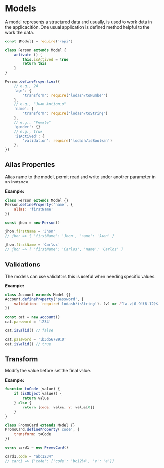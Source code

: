 # Models
A model represents a structured data and usually, is used to work data in the applicacitión. One usual application is defined method helpful to the work the data.

```javascript
const {Model} = require('vapi')

class Person extends Model {
    activate () {
        this.isActived = true
        return this
    }
}

Person.defineProperties({
    // e.g., 24
    'age': {
        'transform': require('lodash/toNumber')
    },
    // e.g., "Juan Antionio"
    'name': {
        'transform': require('lodash/toString')
    },
    // e.g., "Female"
    'gender': {},
    // e.g., true
    'isActived': {
        'validation': require('lodash/isBoolean')
    },
})
```


## Alias Properties
Alias name to the model, permit read and write under another parameter in an instance.

**Example:**

```javascript
class Person extends Model {}
Person.defineProperty('name', {
    alias: 'firstName'
})

const jhon = new Person()

jhon.firstName = 'Jhon'
// jhon => { 'firstName': 'Jhon', 'name': 'Jhon' } 

jhon.firstName = 'Carlos'
// jhon => { 'firstName': 'Carlos', 'name': 'Carlos' } 
```


## Validations
The models can use validators this is useful when needing specific values. 

**Example:**

```javascript
class Account extends Model {}
Account.defineProperty('password', {
    validation: [require('lodash/isString'), (v) => /^[a-z|0-9]{6,12}$/.test(v)],
})

const cat = new Account()
cat.password = '1234'

cat.isValid() // false

cat.password = '1b3d5678910'
cat.isValid() // true
```

## Transform
Modify the value before set the final value.

**Example:**

```javascript
function toCode (value) {
    if (isObject(value)) {
        return value
    } else {
        return {code: value, v: value[0]}
    }
}

class PromoCard extends Model {}
PromoCard.defineProperty('code', {
    transform: toCode
})

const card1 = new PromoCard()

card1.code = "abc1234"
// card1 => {'code': {'code': 'bc1234', 'v': 'a'}}
```
